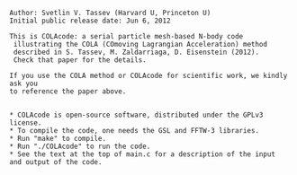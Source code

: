     Author: Svetlin V. Tassev (Harvard U, Princeton U)
    Initial public release date: Jun 6, 2012

    This is COLAcode: a serial particle mesh-based N-body code 
     illustrating the COLA (COmoving Lagrangian Acceleration) method 
     described in S. Tassev, M. Zaldarriaga, D. Eisenstein (2012).
     Check that paper for the details.
     
    If you use the COLA method or COLAcode for scientific work, we kindly ask you 
    to reference the paper above.
    
    
    * COLAcode is open-source software, distributed under the GPLv3 license.
    * To compile the code, one needs the GSL and FFTW-3 libraries.
    * Run "make" to compile. 
    * Run "./COLAcode" to run the code.
    * See the text at the top of main.c for a description of the input 
    and output of the code. 
    
    



